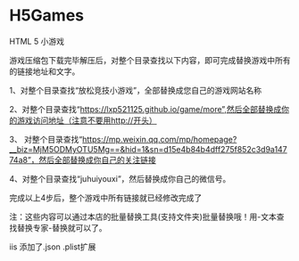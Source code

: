 # H5Games
HTML 5 小游戏

游戏压缩包下载完毕解压后，对整个目录查找以下内容，即可完成替换游戏中所有的链接地址和文字。

1、对整个目录查找“放松竞技小游戏”，全部替换成您自己的游戏网站名称

2、对整个目录查找“https://lxp521125.github.io/game/more”,然后全部替换成你的游戏访问地址（注意不要用http://开头）

3、 对整个目录查找“https://mp.weixin.qq.com/mp/homepage?__biz=MjM5ODMyOTU5Mg==&hid=1&sn=d15e4b84b4dff275f852c3d9a14774a8”，然后全部替换成你自己的关注链接

4、对整个目录查找“juhuiyouxi”，然后替换成你自己的微信号。

完成以上4步后，整个游戏中所有链接就已经修改完成了

注：这些内容可以通过本店的批量替换工具(支持文件夹)批量替换哦！用-文本查找替换专家-替换就可以了。

iis 添加了.json .plist扩展